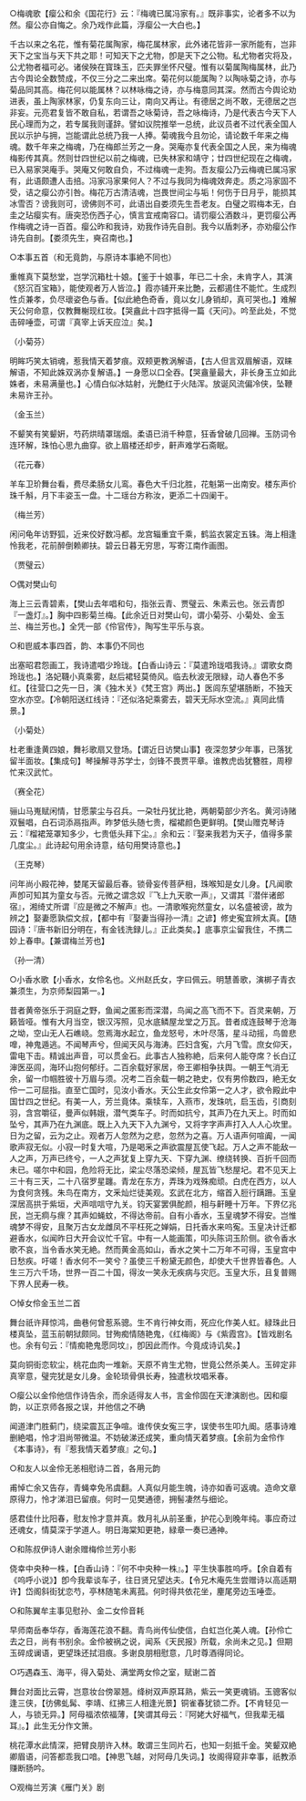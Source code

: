 <!-- { "loadSidebar": true } -->
○梅魂歌【瘿公和余《国花行》云：『梅魂已属冯家有。』既非事实，论者多不以为然。瘿公亦自悔之。余乃戏作此篇，浮瘿公一大白也。】

千古以来之名花，惟有菊花属陶家，梅花属林家，此外诸花皆非一家所能有，岂非天下之宝当与天下共之耶！可知天下之尤物，卽是天下之公物。私尤物者灾将及，公尤物者福可必。诸侯殃在寳珠玉，匹夫罪坐怀尺璧。惟有以菊属陶梅属林，此乃古今舆论全数赞成，不仅三分之二来出席。菊花何以能属陶？以陶咏菊之诗，亦与菊品同其高。梅花何以能属林？以林咏梅之诗，亦与梅意同其深。然而古今舆论劝进表，虽上陶家林家，仍复东向三让，南向又再让。有德居之尚不敢，无德居之岂非妄。元亮君复皆不敢自私，若谓吾之咏菊诗，吾之咏梅诗，乃是代表古今天下人民心理而为之，若专属我则谨辞。譬如议院推举一总统，此议员者不过代表全国人民以示护与拥，岂能谓此总统乃我一人捧。菊魂我今且勿论，请论数千年来之梅魂。数千年来之梅魂，乃在梅郎兰芳之一身。哭庵亦复代表全国之人民，来为梅魂梅影传其真。然则廿四世纪以前之梅魂，已失林家和靖守；廿四世纪现在之梅魂，已入易家哭庵手。哭庵又何敢自负，不过梅魂一走狗。吾友瘿公乃云梅魂已属冯家有，此语颇遭人击掊。冯家冯家果何人？不过与我同为梅魂效奔走。质之冯家固不受，诘之瘿公亦引咎。梅花万古清洁魂，岂畏世间尘与垢！何伤于日月乎，能损其冰雪否？谤我则可，谤佛则不可，此语出自娄须先生吾老友。白璧之瑕梅本无，白圭之玷瘿实有。唐突恐伤西子心，慎言宜戒南容口。请罚瘿公酒数斗，更罚瘿公再作梅魂之诗一百首。瘿公昨和我诗，劝我作诗先自剖。我今以盾刺矛，亦劝瘿公作诗先自剖。【娄须先生，奭召南也。】


○本事五首（和无竟韵，与原诗本事絶不同也）

重帷真下莫愁堂，岂学沉箱杜十娘。【鉴于十娘事，年已二十余，未肯字人，其演《怒沉百宝箱》，能使观者万人皆泣。】霞亦铺开来比艶，云都遏住不能忙。生成烈性贞兼孝，负尽瓌姿色与香。【似此絶色奇香，竟以女儿身销却，真可哭也。】难解天公何命意，仅教舞榭现红妆。【哭盦此十四字抵得一篇《天问》。吟至此处，不觉击碎唾壶，可谓『真宰上诉天应泣』矣。】

（小菊芬）

明眸巧笑太销魂，惹我情天着梦痕。双颊更教涡解语，【古人但言双眉解语，双睐解语，不知此姝双涡亦复解语。】一身愿以口全吞。【哭盦量最大，非长身玉立如此姝者，未易满量也。】心情白似冰姑射，光艶红于火陆浑。放诞风流偏冷侠，坠鞭未易许王孙。

（金玉兰）

不颦笑有笑颦姸，芍药烘晴罩瑞烟。柔语已消千种意，狂香曾破几回禅。玉防词令连环解，珠怕心思九曲穿。欲上眉楼还却步，鼾声难学石斋眠。

（花元春）

羊车卫玠舞台看，费尽柔肠女儿鸾。春色大千归北胜，花魁第一出南安。楼东声价珠千斛，月下丰姿玉一盘。十二瑶台方称汝，更添二十四阑干。

（梅兰芳）

闲问龟年访野狐，近来佼好数冯都。龙宫辎重宜千乘，鹤监衣裳定五铢。海上相逢怜我老，花前醉倒赖卿扶。碧云日暮无穷思，写寄江南作画图。

（贾璧云）


○偶对樊山句

海上三云青碧素，【樊山去年唱和句，指张云青、贾璧云、朱素云也。张云青卽『一盏灯』。】胸中四影菊兰梅。【此余近日对樊山句，谓小菊芬、小菊处、金玉兰、梅兰芳也。】全凭一部《伶官传》，陶写生平乐与哀。


○和鬯威本事四首，韵、本事仍不同也

出塞昭君怨画工，我诗遣唱少玲珑。【白香山诗云：『莫遣玲珑唱我诗。』谓歌女商玲珑也。】洛妃韈小真乘雾，赵后裙轻莫倚风。临去秋波无限緑，动人春色不多红。【往营口之先一日，演《独木关》《梵王宫》两出。】医闾东望堪肠断，不独天空水亦空。【冷朝阳送红线诗：『还似洛妃乘雾去，碧天无际水空流。』真同此情景。】

（小菊处）

杜老重逢黄四娘，舞衫歌扇又登场。【谓近日访樊山事】夜深忽梦少年事，已落犹留半面妆。【集成句】琴操解寻苏学士，剑锋不畏贾平章。谁教虎齿犹簪胜，周穆忙来汉武忙。

（赛全花）

骊山马嵬赋闲情，甘愿蒙尘与召兵。一朶牡丹犹比艳，两朝菊部少齐名。黄河诗赌双鬟唱，白石词添鬲指声。昨梦低头随七贵，榴裙颜色更鲜明。【樊山赠克琴诗云：『榴裙笼罩知多少，七贵低头拜下尘。』余和云：『娶来我若为天子，值得多蒙几度尘。』此诗起句用余诗意，结句用樊诗意也。】

（王克琴）

问年尚小殿花神，婪尾天留最后春。锁骨妄传菩萨相，珠喉知是女儿身。【凡闻歌声卽可知其为童女与否。元微之谓念奴『飞上九天歌一声』，又谓其『潜伴诸郎宿』，湘绮丈所谓『应是微之不解声』也。一清歌喉宛然童女，以名盛被谤，故为辨之】娶妻愿孰偿文叔，【都中有『娶妻当得孙一清』之谚】修史寃宜辨太真。【随园诗：『唐书新旧分明在，有金钱洗録儿。』正此类矣。】底事京尘留我住，不携二妙上春申。【兼谓梅兰芳也】

（孙一清）


○小香水歌【小香水，女伶名也。义州赵氏女，字曰佩云。明慧善歌，演梆子青衣兼须生，为京师梨园第一。】

昔者黄帝张乐于洞庭之野，鱼闻之匿影而深潜，鸟闻之高飞而不下。百灵来朝，万籁皆哑。惟有大月当空，银汉泻照，见水底鳞屋龙堂之万瓦。昔者成连鼓琴于沧海之坳，空山无人石嶕峣。忽焉海水起立，鱼龙怒号，木叶尽落，星斗动摇，鸟兽悲嘷，神鬼遁逃。不闻琴声兮，但闻天风与海涛。匹妇含寃，六月飞雪。庶女仰天，雷电下击。精诚出声音，可以贯金石。此事古人独称絶，后来何人能夺席？长白辽渖医巫闾，海环山抱何郁纡。二百余载好家居，帝王卿相争扶舆。一朝王气消无余，留一巾帼胜彼十万眉与须。况考二百余载一朝之艳史，仅有男伶数四，絶无女伶一二可屈指。直至亡国时，见汝小香水。天公生此女伶第一之人才，欲令殿此中国廿四之世纪。有美一人，芳兰竟体。乘犊车，入燕市，发珠吭，启玉齿，引商刻羽，含宫嚼征，曼声似韩娥，潜气类车子。时而如抗兮，其声乃在九天上。时而如坠兮，其声乃在九渊底。既上入九天下入九渊兮，又将字字声声打入人人心坎里。日为之留，云为之止。观者万人忽然为之悲，忽然为之喜。万人语声何喧阗，一闻歌声寂无似。小寂一时复大喧，乃是喝釆之声欲震屋瓦使飞起。万人之声不能敌一人之声，万声已终兮，一人之声犹复上穿九天、下穿九渊、缭绕转换、百折千回而未已。嗟尔中和园，危险将无比，梁尘尽落恐梁倾，屋瓦皆飞愁屋圮。君不见天上三十有三天，二十八宿罗星躔。青龙在东方，弄珠为戏殊痴顽。白虎在西方，以人为食何贪残。朱鸟在南方，文釆灿烂徒美观。玄武在北方，缩首入脰行蹒跚。玉皇深居高拱于紫垣，犬声唁唁守九关。钧天宴罢俱酡颜，相与鼾睡十万年。下界亿兆民，岂无痌与瘝？其声如蝇蚊，不得达帝前。自有小香水，玉皇魂梦不得安。岂惟魂梦不得安，且聚万古女龙雌凤不平枉死之婵娟，日托香水来呜寃。玉皇决计迁都避香水，似闻昨日大开会议忙千官。中有一人能画策，叩头陈词玉阶侧。欲令香水歌不哀，当令香水笑无絶。然而黄金高如山，香水之笑十二万年不可得，玉皇宫中日愁疾。吁嗟！香水何不一笑兮？虽使三千粉黛无颜色，却使大千世界皆春色。人生三万六千场，世界一百二十国，得汝一笑永无疾病与灾厄。玉皇大乐，且复普赐下界人民寿一秩。


○悼女伶金玉兰二首

舞台祇许拜惊鸿，曲巷何曾惹系骢。生不肯行神女雨，死应化作美人虹。緑珠此日楼真坠，蓝玉前朝狱颇同。甘殉痴情随艳鬼，《红梅阁》与《紫霞宫》。【皆戏剧名也。余有句云：『情痴艳鬼愿同坟』，卽因此而作。今竟成诗讥矣。】

莫向铜街恋软尘，桃花血肉一堆新。天原不肯生尤物，世竟公然杀美人。玉碎定非真宰意，璧完犹是女儿身。金轮琐骨俱长寿，独遣秋坟唱釆春。


○瘿公以金伶他信作诗告余，而余适得友人书，言金伶固在天津演剧也。因和瘿韵，以正京师各报之误，并他信之不确

闻道津门胜蓟门，绕梁震瓦正争喧。谁传侠女寃三字，误使书生叩九阍。感事诗难删絶唱，怜才泪尚带微温。不妨破涕还成笑，重向情天着梦痕。【余前为金伶作《本事诗》，有『惹我情天着梦痕』之句。】


○和友人以金伶无恙相慰诗二首，各用元韵

甫悼亡余又告存，青蝇幸免吊虞翻。人真似月能生魄，诗亦如香可返魂。造命文章原得力，怜才涕泪已留痕。何时一见樊通德，拥髻凄然与细论。

感君佳什比阳春，慰友怜才意并真。救月礼从前圣重，护花心到晚年纯。事应奇过还魂女，情莫深于学道人。明日海棠知更艳，緑章一奏已通神。


○和陈叔伊诗人谢余赠梅伶兰芳小影

侥幸中央种一株，【白香山诗：『何不中央种一株』。】平生快事胜呜呼。【余自着有《呜呼小说》】卽今我辈谈车子，往日贤兄望达夫。【令兄木庵先生尝赠诗以高适期许】岱阁斜街犹恋芍，亭林随笔未离菰。何时得共依花坐，麈尾旁边玉唾壶。


○和陈翼牟主事见慰孙、金二女伶音耗

早师南岳奉华存，香海莲花浪不翻。青鸟尚传仙使信，白虹岂化美人魂。【孙伶亡去之日，尚有书别余。金伶被祸之说，闻系《天民报》所载，余尚未之见。】但期玉碎成谰语，更望珠还拭泪痕。多谢良朋相慰意，几时尊酒得同论。


○巧遇森玉、海平，得入菊处、满堂两女伶之室，赋谢二首

舞台对面比云霄，岂意妆台傍翠翘。绛树双声原耳熟，紫云一笑更魂销。玉骢客似逢三侠，【彷佛虬髯、李靖、红拂三人相逢光景】铜雀春犹锁二乔。【不肯轻见一人，与锁无异。】阿母福浓侬福薄，【笑谓其母云：『阿姥大好福气，但我辈无福耳』。】此生无分作文箫。

桃花潭水此情深，把臂良朋许入林。敢谓三生同片石，也知一刻抵千金。笑颦双絶卿眉语，问答都乖我口喑。【神思飞越，对阿母几失词。】妆阁得窥非幸事，祇教添赚断肠吟。


○观梅兰芳演《雁门关》剧

